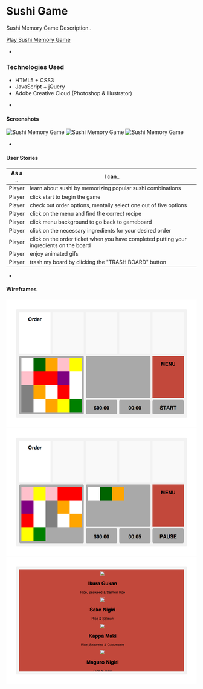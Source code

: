 # Sushi Game

Sushi Memory Game Description..

[ Play Sushi Memory Game ](http://jessicaganji.com/sushigame)

-

### Technologies Used

* HTML5 + CSS3
* JavaScript + jQuery
* Adobe Creative Cloud (Photoshop & Illustrator)

-

#### Screenshots

![ Sushi Memory Game ](assets/images/readme/landing.png)
![ Sushi Memory Game ](assets/images/readme/celebrationtime.png)
![ Sushi Memory Game ](assets/images/readme/gameover.png)

-

#### User Stories

| As a .. | I can.. |
|---------|---------|
| Player | learn about sushi by memorizing popular sushi combinations |
| Player | click start to begin the game |
| Player | check out order options, mentally select one out of five options |
| Player | click on the menu and find the correct recipe |
| Player | click menu background to go back to gameboard |
| Player | click on the necessary ingredients for your desired order |
| Player | click on the order ticket when you have completed putting your ingredients on the board |
| Player | enjoy animated gifs |
| Player | trash my board by clicking the "TRASH BOARD" button |

-

#### Wireframes

![ Sushi Memory Game Wireframe ](assets/images/readme/wf01.png)
![ Sushi Memory Game Wireframe ](assets/images/readme/wf02.png)
![ Sushi Memory Game Wireframe ](assets/images/readme/wf03.png)
